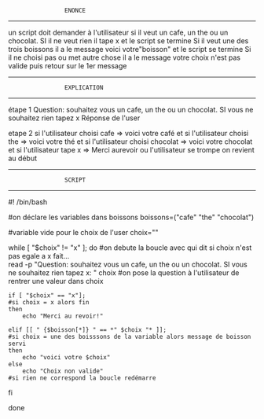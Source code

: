 					ENONCE
---------------------------------------------------------------------------------------------------

un script doit demander à l'utilisateur si il veut un cafe, un the ou un chocolat.
SI il ne veut rien il tape x et le script se termine
Si il veut une des trois boissons il a le message voici votre"boisson" et le script se termine
Si il ne choisi pas ou met autre chose il a le message votre choix n'est pas valide puis retour sur le 1er message

-------------------------------------------------------------------------------------------------
					EXPLICATION
---------------------------------------------------------------------------------------------
étape 1
Question: souhaitez vous un cafe, un the ou un chocolat. SI vous ne souhaitez rien tapez x
Réponse de l'user

etape 2 
si l'utilisateur choisi cafe => voici votre café
et si l'utilisateur choisi the => voici votre thé
et si l'utilisateur choisi chocolat => voici votre chocolat
et si l'utilisateur tape x => Merci aurevoir
ou l'utilisateur se trompe on revient au début

----------------------------------------------------------------------------------------------------
					SCRIPT
----------------------------------------------------------------------------------------------------
#! /bin/bash

#on déclare les variables dans boissons
boissons=("cafe" "the" "chocolat")

#variable vide pour le choix de l'user
choix=""


while [ "$choix" != "x" ]; do													#on debute la boucle avec qui dit si choix n'est pas egale a x fait...								
	read -p "Question: souhaitez vous un cafe, un the ou un chocolat. SI vous ne souhaitez rien tapez x: " choix		#on pose la question à l'utilisateur de rentrer une valeur dans choix

	if [ "$choix" == "x"]; 													#si choix = x alors fin
	then
		echo "Merci au revoir!"

	elif [[ " {$boisson[*]} " == *" $choix "* ]];										#si choix = une des boisssons de la variable alors message de boisson servi
	then
		echo "voici votre $choix"
	else 
		echo "Choix non valide"												#si rien ne correspond la boucle redémarre
fi 

done





